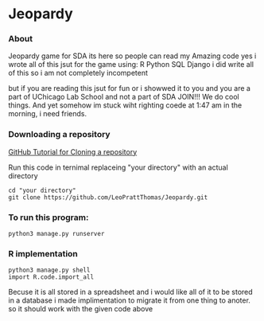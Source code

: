 # Jeopardy
### About
 Jeopardy game for SDA its here so people can read my Amazing code
yes i wrote all of this jsut for the game using:
    R
    Python
    SQL
    Django
i did write all of this so i am not completely incompetent

but if you are reading this jsut for fun or i showwed it to you and you are a part of UChicago Lab School and not a part of SDA JOIN!!! We do cool things. 
And yet somehow im stuck wiht righting coede at 1:47 am in the morning, i need friends.

### Downloading a repository

<a href = "https://docs.github.com/en/repositories/creating-and-managing-repositories/cloning-a-repository"> GitHub Tutorial for Cloning a repository </a>

Run this code in ternimal replaceing "your directory" with an actual directory 
```
cd "your directory"
git clone https://github.com/LeoPrattThomas/Jeopardy.git
```

### To run this program:
```
python3 manage.py runserver
```
### R implementation
```
python3 manage.py shell
import R.code.import_all
```

Becuse it is all stored in a spreadsheet and i would like all of it to be stored in a database i made implimentation to migrate it from one thing to anoter. so it should work with the given code above



